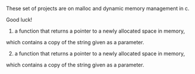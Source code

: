 These set of projects are on malloc and dynamic memory management in c.

Good luck!

1.  a function that returns a pointer to a newly allocated space in memory,

which contains a copy of the string given as a parameter.

2. a function that returns a pointer to a newly allocated space in memory,

which contains a copy of the string given as a parameter.